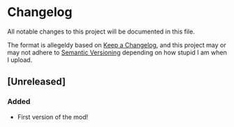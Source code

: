 # Changelog

All notable changes to this project will be documented in this file.

The format is allegeldy based on [Keep a Changelog](https://keepachangelog.com/en/1.1.0/),
and this project may or may not adhere to [Semantic Versioning](https://semver.org/spec/v2.0.0.html) depending on how stupid I am when I upload.

## [Unreleased]

### Added

- First version of the mod!
